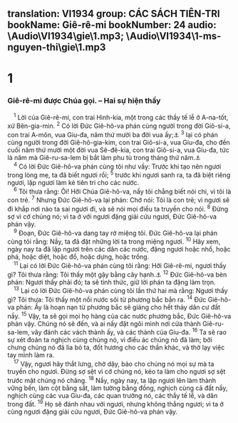 translation: VI1934
group: CÁC SÁCH TIÊN-TRI
bookName: Giê-rê-mi 
bookNumber: 24
audio: \Audio\VI1934\gie\1.mp3; \Audio\VI1934\1-ms-nguyen-thi\gie\1.mp3
-------

<div class="title"><h1>1</h1><h3>Giê-rê-mi được Chúa gọi. – Hai sự hiện thấy</h3></div>
<span class="verse gie_1_1"> <sup>1</sup> Lời của Giê-rê-mi, con trai Hinh-kia, một trong các thầy tế lễ ở A-na-tốt, xứ Bên-gia-min. </span>
<span class="verse gie_1_2"><sup>2</sup> Có lời Đức Giê-hô-va phán cùng người trong đời Giô-si-a, con trai A-môn, vua Giu-đa, năm thứ mười ba đời vua ấy;<a data-toggle="tooltip" data-placement="bottom" title="2Vua 22:3–23:27; 2Su 34:8–35:19">⚓</a></span>
<span class="verse gie_1_3"><sup>3</sup> lại có phán cùng người trong đời Giê-hô-gia-kim, con trai Giô-si-a, vua Giu-đa, cho đến cuối năm thứ mười một đời vua Sê-đê-kia, con trai Giô-si-a, vua Giu-đa, tức là năm mà Giê-ru-sa-lem bị bắt làm phu tù trong tháng thứ năm.<a data-toggle="tooltip" data-placement="bottom" title="2Vua 23:36–24:7; 24:18–25:21; 2Su 36:5-8,11-21">⚓</a><br/></span>
<span class="verse gie_1_4"> <sup>4</sup> Có lời Đức Giê-hô-va phán cùng tôi như vầy: Trước khi tạo nên ngươi trong lòng mẹ, ta đã biết ngươi rồi; </span>
<span class="verse gie_1_5"><sup>5</sup> trước khi ngươi sanh ra, ta đã biệt riêng ngươi, lập ngươi làm kẻ tiên tri cho các nước. <br/></span>
<span class="verse gie_1_6"> <sup>6</sup> Tôi thưa rằng: Ôi! Hỡi Chúa Giê-hô-va, nầy tôi chẳng biết nói chi, vì tôi là con trẻ. </span>
<span class="verse gie_1_7"><sup>7</sup> Nhưng Đức Giê-hô-va lại phán: Chớ nói: Tôi là con trẻ; vì ngươi sẽ đi khắp nơi nào ta sai ngươi đi, và sẽ nói mọi điều ta truyền cho nói. </span>
<span class="verse gie_1_8"><sup>8</sup> Đừng sợ vì cớ chúng nó; vì ta ở với ngươi đặng giải cứu ngươi, Đức Giê-hô-va phán vậy. <br/></span>
<span class="verse gie_1_9"> <sup>9</sup> Đoạn, Đức Giê-hô-va dang tay rờ miệng tôi. Đức Giê-hô-va lại phán cùng tôi rằng: Nầy, ta đã đặt những lời ta trong miệng ngươi. </span>
<span class="verse gie_1_10"><sup>10</sup> Hãy xem, ngày nay ta đã lập ngươi trên các dân các nước, đặng ngươi hoặc nhổ, hoặc phá, hoặc diệt, hoặc đổ, hoặc dựng, hoặc trồng. <br/></span>
<span class="verse gie_1_11"> <sup>11</sup> Lại có lời Đức Giê-hô-va phán cùng tôi rằng: Hỡi Giê-rê-mi, ngươi thấy gì? Tôi thưa rằng: Tôi thấy một gậy bằng cây hạnh.<a data-toggle="tooltip" data-placement="bottom" title="Tiếng Hê-bơ-rơ-gọi cây hạnh là Cây thức, vì nó trổ hoa trước các cây khác, và từ trong giấc ngủ mùa đông mà thức dậy nhằm đầu mùa xuân. Nên cây hạnh là biểu hiệu sự tỉnh thức của Đức Chúa Trời">⚓</a></span>
<span class="verse gie_1_12"><sup>12</sup> Đức Giê-hô-va bèn phán: Ngươi thấy phải đó; ta sẽ tỉnh thức, giữ lời phán ta đặng làm trọn. <br/></span>
<span class="verse gie_1_13"> <sup>13</sup> Lại có lời Đức Giê-hô-va phán cùng tôi lần thứ hai mà rằng: Ngươi thấy gì? Tôi thưa: Tôi thấy một nồi nước sôi từ phương bắc bắn ra. </span>
<span class="verse gie_1_14"><sup>14</sup> Đức Giê-hô-va phán: Ấy là hoạn nạn từ phương bắc sẽ giáng cho hết thảy dân cư đất nầy. </span>
<span class="verse gie_1_15"><sup>15</sup> Vậy, ta sẽ gọi mọi họ hàng của các nước phương bắc, Đức Giê-hô-va phán vậy. Chúng nó sẽ đến, và ai nấy đặt ngôi mình nơi cửa thành Giê-ru-sa-lem, vây đánh các vách thành ấy, và các thành của Giu-đa. </span>
<span class="verse gie_1_16"><sup>16</sup> Ta sẽ rao sự xét đoán ta nghịch cùng chúng nó, vì điều ác chúng nó đã làm; bởi chưng chúng nó đã lìa bỏ ta, đốt hương cho các thần khác, và thờ lạy việc tay mình làm ra. <br/></span>
<span class="verse gie_1_17"> <sup>17</sup> Vậy, ngươi hãy thắt lưng, chờ dậy, bảo cho chúng nó mọi sự mà ta truyền cho ngươi. Đừng sợ sệt vì cớ chúng nó, kẻo ta làm cho ngươi sợ sệt trước mặt chúng nó chăng. </span>
<span class="verse gie_1_18"><sup>18</sup> Nầy, ngày nay, ta lập ngươi lên làm thành vững bền, làm cột bằng sắt, làm tường bằng đồng, nghịch cùng cả đất nầy, nghịch cùng các vua Giu-đa, các quan trưởng nó, các thầy tế lễ, và dân trong đất. </span>
<span class="verse gie_1_19"><sup>19</sup> Họ sẽ đánh nhau với ngươi, nhưng không thắng ngươi; vì ta ở cùng ngươi đặng giải cứu ngươi, Đức Giê-hô-va phán vậy. <br/></span>
